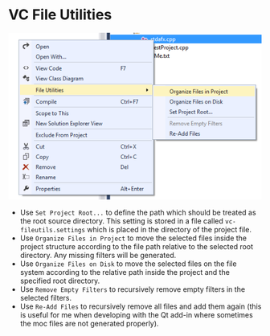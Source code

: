 # VC File Utilities

![Screenshot](doc/screenshot.png)

* Use `Set Project Root...` to define the path which should be treated as the root source directory. This setting is stored in a file called `vc-fileutils.settings` which is placed in the directory of the project file.
* Use `Organize Files in Project` to move the selected files inside the project structure according to the file path relative to the selected root directory. Any missing filters will be generated.
* Use `Organize Files on Disk` to move the selected files on the file system according to the relative path inside the project and the specified root directory.
* Use `Remove Empty Filters` to recursively remove empty filters in the selected filters.
* Use `Re-Add Files` to recursively remove all files and add them again (this is useful for me when developing with the Qt add-in where sometimes the moc files are not generated properly).
